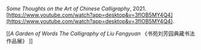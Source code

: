 _Some Thoughts on the Art of Chinese Calligraphy_, 2021. [https://www.youtube.com/watch?app=desktop&v=3fIOB5MY4Q4](https://www.youtube.com/watch?app=desktop&v=3fIOB5MY4Q4).

[[*A Garden of Words The Calligraphy of Liu Fangyuan* 《书苑刘芳园典藏书法作品展》 ]]